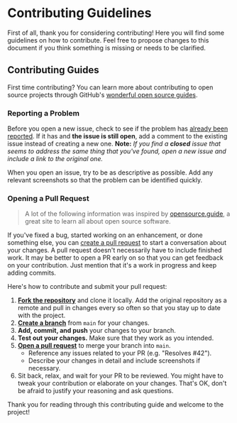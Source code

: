 # Contributing Guidelines
First of all, thank you for considering contributing!
Here you will find some guidelines on how to contribute. Feel free to propose changes to this document if you think something is missing or needs to be clarified.

## Contributing Guides
First time contributing? You can learn more about contributing to open source projects through GitHub's [wonderful open source guides](https://opensource.guide/how-to-contribute/).

### Reporting a Problem

Before you open a new issue, check to see if the problem has [already been reported](https://github.com/theiskaa/markdown2pdf/issues).
If it has and **the issue is still open**, add a comment to the existing issue instead of creating a new one.
**Note:** _If you find a **closed** issue that seems to address the same thing that you've found, open a new issue and include a link to the original one._

When you open an issue, try to be as descriptive as possible. Add any relevant screenshots so that the problem can be identified quickly.

### Opening a Pull Request

> A lot of the following information was inspired by [opensource.guide](https://opensource.guide/how-to-contribute/), a great site to learn all about open source software.

If you've fixed a bug, started working on an enhancement, or done something else, you can [create a pull request](https://github.com/theiskaa/markdown2pdf/pulls) to start a conversation about your changes.
A pull request doesn't necessarily have to include finished work. It may be better to open a PR early on so that you can get feedback on your contribution. Just mention that it's a work in progress and keep adding commits.

Here's how to contribute and submit your pull request:
1. [**Fork the repository**](https://help.github.com/articles/fork-a-repo/) and clone it locally. Add the original repository as a remote and pull in changes every so often so that you stay up to date with the project.
2. [**Create a branch**](https://guides.github.com/introduction/flow/) from `main` for your changes.
3. **Add, commit, and push** your changes to your branch.
4. **Test out your changes.** Make sure that they work as you intended.
5. [**Open a pull request**](https://github.com/theiskaa/markdown2pdf/pulls) to merge your branch into `main`.
   - Reference any issues related to your PR (e.g. "Resolves #42").
   - Describe your changes in detail and include screenshots if necessary.
6. Sit back, relax, and wait for your PR to be reviewed. You might have to tweak your contribution or elaborate on your changes. That's OK, don't be afraid to justify your reasoning and ask questions.

Thank you for reading through this contributing guide and welcome to the project!

